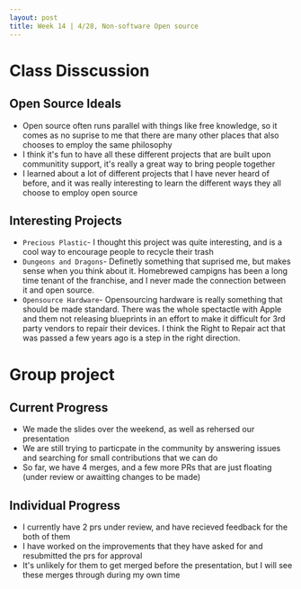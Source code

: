 ```yaml
---
layout: post
title: Week 14 | 4/28, Non-software Open source
---
```

# Class Disscussion

## Open Source Ideals
- Open source often runs parallel with things like free knowledge, so it comes as no suprise to me that there are many other places that also chooses to employ the same philosophy
- I think it's fun to have all these different projects that are built upon communitity support, it's really a great way to bring people together
 - I learned about a lot of different projects that I have never heard of before, and it was really interesting to learn the different ways they all choose to employ open source

 <!--more-->
 ## Interesting Projects
 - ```Precious Plastic```- I thought this project was quite interesting, and is a cool way to encourage people to recycle their trash
 - ```Dungeons and Dragons```- Definetly something that suprised me, but makes sense when you think about it. Homebrewed campigns has been a long time tenant of the franchise, and I never made the connection between it and open source. 
 - ```Opensource Hardware```- Opensourcing hardware is really something that should be made standard. There was the whole spectactle with Apple and them not releasing blueprints in an effort to make it difficult for 3rd party vendors to repair their devices. I think the Right to Repair act that was passed a few years ago is a step in the right direction.

 # Group project

 ## Current Progress

 - We made the slides over the weekend, as well as rehersed our presentation 
 - We are still trying to particpate in the community by answering issues and searching for small contributions that we can do 
 - So far, we have 4 merges, and a few more PRs that are just floating (under review or awaitting changes to be made)

## Individual Progress

- I currently have 2 prs under review, and have recieved feedback for the both of them
- I have worked on the improvements that they have asked for and resubmitted the prs for approval 
- It's unlikely for them to get merged before the presentation, but I will see these merges through during my own time
